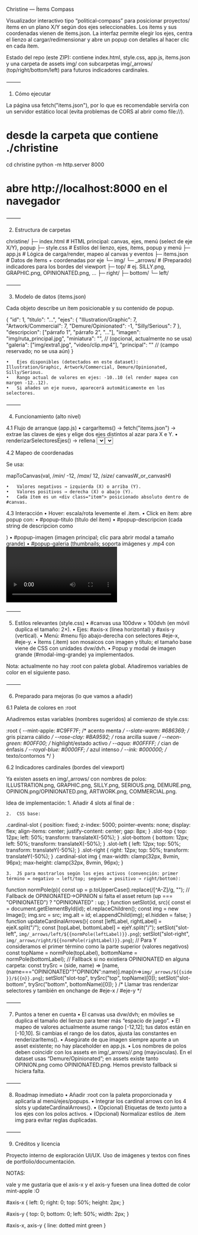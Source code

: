 Christine — Ítems Compass

Visualizador interactivo tipo “political‑compass” para posicionar proyectos/ítems en un plano X/Y según dos ejes seleccionables. Los ítems y sus coordenadas vienen de items.json. La interfaz permite elegir los ejes, centra el lienzo al cargar/redimensionar y abre un popup con detalles al hacer clic en cada ítem.

Estado del repo (este ZIP): contiene index.html, style.css, app.js, items.json y una carpeta de assets img/ con subcarpetas img/_arrows/ (top/right/bottom/left) para futuros indicadores cardinales.

⸻

1) Cómo ejecutar

La página usa fetch("items.json"), por lo que es recomendable servirla con un servidor estático local (evita problemas de CORS al abrir como file://).

# desde la carpeta que contiene ./christine
cd christine
python -m http.server 8000
# abre http://localhost:8000 en el navegador


⸻

2) Estructura de carpetas

christine/
├─ index.html          # HTML principal: canvas, ejes, menú (select de eje X/Y), popup
├─ style.css           # Estilos del lienzo, ejes, ítems, popup y menú
├─ app.js              # Lógica de carga/render, mapeo al canvas y eventos
├─ items.json          # Datos de ítems + coordenadas por eje
└─ img/
   └─ _arrows/         # (Preparado) indicadores para los bordes del viewport
      ├─ top/          # ej. SILLY.png, GRAPHIC.png, OPINIONATED.png, ...
      ├─ right/
      ├─ bottom/
      └─ left/


⸻

3) Modelo de datos (items.json)

Cada objeto describe un ítem posicionable y su contenido de popup.

{
  "id": 1,
  "titulo": "…",
  "ejes": {
    "Illustration/Graphic": 7,
    "Artwork/Commercial": 7,
    "Demure/Opinionated": -1,
    "Silly/Serious": 7
  },
  "descripcion": ["párrafo 1", "párrafo 2", "..."],
  "imagen": "img/ruta_principal.jpg",
  "miniatura": "",                  // (opcional, actualmente no se usa)
  "galeria": ["img/extra1.jpg", "video/clip.mp4"],
  "principal": ""                   // (campo reservado; no se usa aún)
}

	•	Ejes disponibles (detectados en este dataset): Illustration/Graphic, Artwork/Commercial, Demure/Opinionated, Silly/Serious.
	•	Rango actual de valores en ejes: -10..10 (el render mapea con margen -12..12).
	•	Si añades un eje nuevo, aparecerá automáticamente en los selectores.

⸻

4) Funcionamiento (alto nivel)

4.1 Flujo de arranque (app.js)
	•	cargarItems() → fetch("items.json") → extrae las claves de ejes y elige dos ejes distintos al azar para X e Y.
	•	renderizarSelectoresEjes() → rellena <select id="eje-x"> y <select id="eje-y"> evitando duplicados. Si el usuario elige el mismo eje en ambos, el código corrige automáticamente para que sean distintos.
	•	renderizarItems() → limpia y posiciona cada .item según los valores del ítem en los ejes elegidos.
	•	centrarScroll(true/false) → centra el viewport sobre el centro del #canvas (en carga y en resize).

4.2 Mapeo de coordenadas

Se usa:

mapToCanvas(val, /*min*/ -12, /*max*/ 12, /*size*/ canvasW_or_canvasH)

	•	Valores negativos → izquierda (X) o arriba (Y).
	•	Valores positivos → derecha (X) o abajo (Y).
	•	Cada ítem es un <div class="item"> posicionado absoluto dentro de #canvas.

4.3 Interacción
	•	Hover: escala/rota levemente el .item.
	•	Click en ítem: abre popup con:
	•	#popup-titulo (título del ítem)
	•	#popup-descripcion (cada string de descripcion como <p>)
	•	#popup-imagen (imagen principal; clic para abrir modal a tamaño grande)
	•	#popup-galeria (thumbnails; soporta imágenes y .mp4 con <video controls>)
	•	Cerrar: botón × o clic en fondo del popup/modal.

⸻

5) Estilos relevantes (style.css)
	•	#canvas usa 100dvw × 100dvh (en móvil duplica el tamaño: 2×).
	•	Ejes: #axis-x (línea horizontal) y #axis-y (vertical).
	•	Menú: #menu fijo abajo‑derecha con selectores #eje-x, #eje-y.
	•	Ítems (.item) son mosaicos con imagen y título; el tamaño base viene de CSS con unidades dvw/dvh.
	•	Popup y modal de imagen grande (#modal-img-grande) ya implementados.

Nota: actualmente no hay :root con paleta global. Añadiremos variables de color en el siguiente paso.

⸻

6) Preparado para mejoras (lo que vamos a añadir)

6.1 Paleta de colores en :root

Añadiremos estas variables (nombres sugeridos) al comienzo de style.css:

:root {
  --mint-apple:   #C9FF7F; /* acento menta */
  --slate-warm:   #686369; /* gris pizarra cálido */
  --rose-clay:    #BA9592; /* rosa arcilla suave */
  --neon-green:   #00FF00; /* highlight/estado activo */
  --aqua:         #00FFFF; /* cian de énfasis */
  --royal-blue:   #0000FF; /* azul intenso */
  --ink:          #000000; /* texto/contornos */
}

6.2 Indicadores cardinales (bordes del viewport)

Ya existen assets en img/_arrows/ con nombres de polos: ILLUSTRATION.png, GRAPHIC.png, SILLY.png, SERIOUS.png, DEMURE.png, OPINION.png/OPINIONATED.png, ARTWORK.png, COMMERCIAL.png.

Idea de implementación:
	1.	Añadir 4 slots al final de <body>:

<div id="slot-top"    class="cardinal-slot slot-top"    hidden></div>
<div id="slot-right"  class="cardinal-slot slot-right"  hidden></div>
<div id="slot-bottom" class="cardinal-slot slot-bottom" hidden></div>
<div id="slot-left"   class="cardinal-slot slot-left"   hidden></div>

	2.	CSS base:

.cardinal-slot {
  position: fixed; z-index: 5000; pointer-events: none;
  display: flex; align-items: center; justify-content: center; gap: 8px;
}
.slot-top    { top:    12px; left: 50%; transform: translateX(-50%); }
.slot-bottom { bottom: 12px; left: 50%; transform: translateX(-50%); }
.slot-left   { left:   12px; top: 50%; transform: translateY(-50%); }
.slot-right  { right:  12px; top: 50%; transform: translateY(-50%); }
.cardinal-slot img { max-width: clamp(32px, 8vmin, 96px); max-height: clamp(32px, 8vmin, 96px); }

	3.	JS para mostrarlos según los ejes activos (convención: primer término = negativo → left/top; segundo = positivo → right/bottom):

function normPole(p){
  const up = p.toUpperCase().replace(/[^A-Z]/g, "");
  // Fallback de OPINIONATED→OPINION si falta el asset
  return (up === "OPINIONATED") ? "OPINIONATED" : up;
}
function setSlot(id, src){
  const el = document.getElementById(id);
  el.replaceChildren(); const img = new Image(); img.src = src; img.alt = id; el.appendChild(img);
  el.hidden = false;
}
function updateCardinalArrows(){
  const [leftLabel, rightLabel] = ejeX.split("/");
  const [topLabel,  bottomLabel] = ejeY.split("/");
  setSlot("slot-left",   `img/_arrows/left/${{normPole(leftLabel)}}.png`);
  setSlot("slot-right",  `img/_arrows/right/${{normPole(rightLabel)}}.png`);
  // Para Y consideramos el primer término como la parte superior (valores negativos)
  const topName = normPole(topLabel), bottomName = normPole(bottomLabel);
  // Fallback si no existiera OPINIONATED en alguna carpeta:
  const trySrc = (side, name) => [name, (name==="OPINIONATED"?"OPINION":name)].map(n=>`img/_arrows/${{side}}/${{n}}.png`);
  setSlot("slot-top",    trySrc("top", topName)[0]);
  setSlot("slot-bottom", trySrc("bottom", bottomName)[0]);
}
/* Llamar tras renderizar selectores y también en onchange de #eje-x / #eje-y */


⸻

7) Puntos a tener en cuenta
	•	El canvas usa dvw/dvh; en móviles se duplica el tamaño del lienzo para tener más “espacio de juego”.
	•	El mapeo de valores actualmente asume rango [-12,12]; tus datos están en [-10,10]. Si cambias el rango de los datos, ajusta las constantes en renderizarItems().
	•	Asegúrate de que imagen siempre apunte a un asset existente; no hay placeholder en app.js.
	•	Los nombres de polos deben coincidir con los assets en img/_arrows/*/*.png (mayúsculas). En el dataset usas “Demure/Opinionated”; en assets existe tanto OPINION.png como OPINIONATED.png. Hemos previsto fallback si hiciera falta.

⸻

8) Roadmap inmediato
	•	Añadir :root con la paleta proporcionada y aplicarla al menú/ejes/popups.
	•	Integrar los cardinal arrows con los 4 slots y updateCardinalArrows().
	•	(Opcional) Etiquetas de texto junto a los ejes con los polos activos.
	•	(Opcional) Normalizar estilos de .item img para evitar reglas duplicadas.

⸻

9) Créditos y licencia

Proyecto interno de exploración UI/UX. Uso de imágenes y textos con fines de portfolio/documentación.




NOTAS:

vale y me gustaria que el axis-x y el axis-y fuesen una linea dotted de color mint-apple :O 

#axis-x {
  left: 0;
  right: 0;
  top: 50%;
  height: 2px;
}

#axis-y {
  top: 0;
  bottom: 0;
  left: 50%;
  width: 2px;
}

#axis-x, axis-y {
  line: dotted mint green 
}